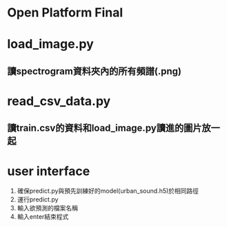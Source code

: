 Open Platform Final
====
# load_image.py
## 讀spectrogram資料夾內的所有頻譜(.png)
# read_csv_data.py
## 讀train.csv的資料和load_image.py讀進的圖片放一起

# user interface
1. 確保predict.py與預先訓練好的model(urban_sound.h5)於相同路徑
2. 運行predict.py
3. 輸入欲預測的檔案名稱
4. 輸入enter結束程式
